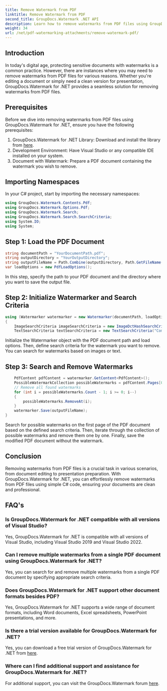 ```yaml
---
title: Remove Watermark from PDF
linktitle: Remove Watermark from PDF
second_title: GroupDocs.Watermark .NET API
description: Learn how to remove watermarks from PDF files using GroupDocs.Watermark for .NET. Easy steps for professional document editing.
weight: 34
url: /net/pdf-watermarking-attachments/remove-watermark-pdf/
---
```

## Introduction
In today's digital age, protecting sensitive documents with watermarks is a common practice. However, there are instances where you may need to remove watermarks from PDF files for various reasons. Whether you're editing a document or simply need a clean version for presentation, GroupDocs.Watermark for .NET provides a seamless solution for removing watermarks from PDF files.
## Prerequisites
Before we dive into removing watermarks from PDF files using GroupDocs.Watermark for .NET, ensure you have the following prerequisites:
1. GroupDocs.Watermark for .NET Library: Download and install the library from [here](https://releases.groupdocs.com/Watermark/net/).
2. Development Environment: Have Visual Studio or any compatible IDE installed on your system.
3. Document with Watermark: Prepare a PDF document containing the watermark you wish to remove.

## Importing Namespaces
In your C# project, start by importing the necessary namespaces:
```csharp
using GroupDocs.Watermark.Contents.Pdf;
using GroupDocs.Watermark.Options.Pdf;
using GroupDocs.Watermark.Search;
using GroupDocs.Watermark.Search.SearchCriteria;
using System.IO;
using System;
```
## Step 1: Load the PDF Document
```csharp
string documentPath = "YourDocumentPath.pdf";
string outputDirectory = "YourOutputDirectory";
string outputFileName = Path.Combine(outputDirectory, Path.GetFileName(documentPath));
var loadOptions = new PdfLoadOptions();
```
In this step, specify the path to your PDF document and the directory where you want to save the output file.
## Step 2: Initialize Watermarker and Search Criteria
```csharp
using (Watermarker watermarker = new Watermarker(documentPath, loadOptions))
{
    ImageSearchCriteria imageSearchCriteria = new ImageDctHashSearchCriteria(Constants.LogoPng);
    TextSearchCriteria textSearchCriteria = new TextSearchCriteria("Company Name");
```
Initialize the Watermarker object with the PDF document path and load options. Then, define search criteria for the watermark you want to remove. You can search for watermarks based on images or text.
## Step 3: Search and Remove Watermarks
```csharp
    PdfContent pdfContent = watermarker.GetContent<PdfContent>();
    PossibleWatermarkCollection possibleWatermarks = pdfContent.Pages[0].Search(imageSearchCriteria.Or(textSearchCriteria));
    // Remove all found watermarks
    for (int i = possibleWatermarks.Count - 1; i >= 0; i--)
    {
        possibleWatermarks.RemoveAt(i);
    }
    watermarker.Save(outputFileName);
}
```
Search for possible watermarks on the first page of the PDF document based on the defined search criteria. Then, iterate through the collection of possible watermarks and remove them one by one. Finally, save the modified PDF document without the watermark.

## Conclusion
Removing watermarks from PDF files is a crucial task in various scenarios, from document editing to presentation preparation. With GroupDocs.Watermark for .NET, you can effortlessly remove watermarks from PDF files using simple C# code, ensuring your documents are clean and professional.
## FAQ's
### Is GroupDocs.Watermark for .NET compatible with all versions of Visual Studio?
Yes, GroupDocs.Watermark for .NET is compatible with all versions of Visual Studio, including Visual Studio 2019 and Visual Studio 2022.
### Can I remove multiple watermarks from a single PDF document using GroupDocs.Watermark for .NET?
Yes, you can search for and remove multiple watermarks from a single PDF document by specifying appropriate search criteria.
### Does GroupDocs.Watermark for .NET support other document formats besides PDF?
Yes, GroupDocs.Watermark for .NET supports a wide range of document formats, including Word documents, Excel spreadsheets, PowerPoint presentations, and more.
### Is there a trial version available for GroupDocs.Watermark for .NET?
Yes, you can download a free trial version of GroupDocs.Watermark for .NET from [here](https://releases.groupdocs.com/).
### Where can I find additional support and assistance for GroupDocs.Watermark for .NET?
For additional support, you can visit the GroupDocs.Watermark forum [here](https://forum.groupdocs.com/c/watermark/19).
